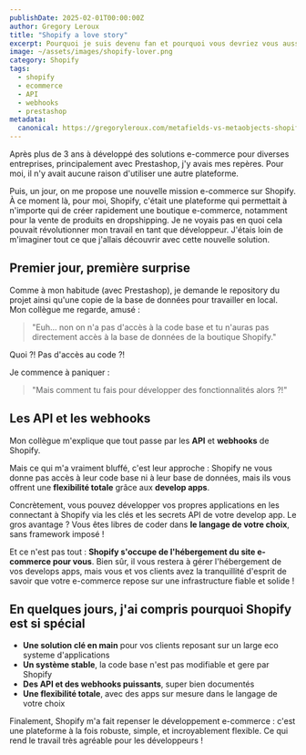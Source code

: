```yaml
---
publishDate: 2025-02-01T00:00:00Z
author: Gregory Leroux
title: "Shopify a love story"
excerpt: Pourquoi je suis devenu fan et pourquoi vous devriez vous aussi vous y intéressez ?
image: ~/assets/images/shopify-lover.png
category: Shopify
tags:
  - shopify
  - ecommerce
  - API
  - webhooks
  - prestashop
metadata:
  canonical: https://gregoryleroux.com/metafields-vs-metaobjects-shopify
---
```


Après plus de 3 ans à développé des solutions e-commerce pour diverses entreprises, principalement avec Prestashop, j'y avais mes repères. Pour moi, il n'y avait aucune raison d'utiliser une autre plateforme.

Puis, un jour, on me propose une nouvelle mission e-commerce sur Shopify. À ce moment là, pour moi, Shopify, c'était une plateforme qui permettait à n'importe qui de créer rapidement une boutique e-commerce, notamment pour la vente de produits en dropshipping. Je ne voyais pas en quoi cela pouvait révolutionner mon travail en tant que développeur. J'étais loin de m'imaginer tout ce que j'allais découvrir avec cette nouvelle solution.

## Premier jour, première surprise

Comme à mon habitude (avec Prestashop), je demande le repository du projet ainsi qu'une copie de la base de données pour travailler en local. Mon collègue me regarde, amusé :

> "Euh... non on n'a pas d'accès à la code base et tu n'auras pas directement accès à la base de données de la boutique Shopify."

Quoi ?! Pas d'accès au code ?!

Je commence à paniquer :

> "Mais comment tu fais pour développer des fonctionnalités alors ?!"

## Les API et les webhooks

Mon collègue m'explique que tout passe par les **API** et **webhooks** de Shopify.

Mais ce qui m'a vraiment bluffé, c'est leur approche : Shopify ne vous donne pas accès à leur code base ni à leur base de données, mais ils vous offrent une **flexibilité totale** grâce aux **develop apps**.

Concrètement, vous pouvez développer vos propres applications en les connectant à Shopify via les clés et les secrets API de votre develop app. Le gros avantage ? Vous êtes libres de coder dans **le langage de votre choix**, sans framework imposé !

Et ce n'est pas tout : **Shopify s'occupe de l'hébergement du site e-commerce pour vous**. Bien sûr, il vous restera à gérer l'hébergement de vos develops apps, mais vous et vos clients avez la tranquillité d'esprit de savoir que votre e-commerce repose sur une infrastructure fiable et solide !

## En quelques jours, j'ai compris pourquoi Shopify est si spécial

- **Une solution clé en main** pour vos clients reposant sur un large eco systeme d'applications
- **Un système stable**, la code base n'est pas modifiable et gere par Shopify
- **Des API et des webhooks puissants**, super bien documentés
- **Une flexibilité totale**, avec des apps sur mesure dans le langage de votre choix

Finalement, Shopify m'a fait repenser le développement e-commerce : c'est une plateforme à la fois robuste, simple, et incroyablement flexible. Ce qui rend le travail très agréable pour les développeurs !
